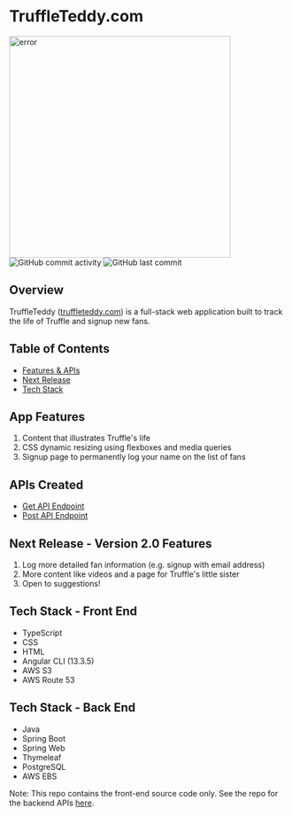 
# TruffleTeddy.com 
<img width="400" alt="error" src="https://static.vecteezy.com/system/resources/previews/002/063/138/non_2x/cartoon-cute-dogs-with-big-bone-vector.jpg">
<img alt="GitHub commit activity" src="https://img.shields.io/github/commit-activity/m/aaroncorona/Truffle-App-Frontend">
<img alt="GitHub last commit" src="https://img.shields.io/github/last-commit/aaroncorona/Truffle-App-Frontend">


## Overview

TruffleTeddy (<a href = 'http://TruffleTeddy.com.s3-website-us-west-1.amazonaws.com/' target = "_blank">truffleteddy.com</a>)
is a full-stack web application built to track the life of Truffle and signup new fans.

## Table of Contents
* [Features & APIs](https://github.com/aaroncorona/Truffle-App-Frontend#features)
* [Next Release](https://github.com/aaroncorona/Truffle-App-Frontend#Next-Release---Version-2.0-Features)
* [Tech Stack](https://github.com/aaroncorona/Truffle-App-Frontend#tech-stack---front-end)


## App Features
1. Content that illustrates Truffle's life
2. CSS dynamic resizing using flexboxes and media queries
3. Signup page to permanently log your name on the list of fans


## APIs Created
* [Get API Endpoint](http://test3app-env.eba-jdzv33hs.us-west-1.elasticbeanstalk.com/fans)
* [Post API Endpoint]([url](http://test3app-env.eba-jdzv33hs.us-west-1.elasticbeanstalk.com/fans/signup))


## Next Release - Version 2.0 Features
1. Log more detailed fan information (e.g. signup with email address)
2. More content like videos and a page for Truffle's little sister
3. Open to suggestions!


## Tech Stack - Front End
* TypeScript
* CSS
* HTML
* Angular CLI (13.3.5)
* AWS S3 
* AWS Route 53


## Tech Stack - Back End
* Java
* Spring Boot
* Spring Web
* Thymeleaf
* PostgreSQL
* AWS EBS

Note: This repo contains the front-end source code only. See the repo for the backend APIs [here](https://github.com/aaroncorona/Truffle-App-Backend).
